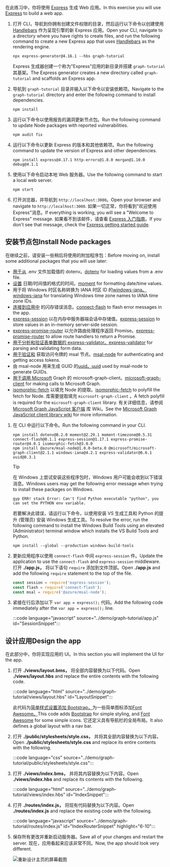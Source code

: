 <!-- markdownlint-disable MD002 MD041 -->

<span data-ttu-id="d7691-101">在此练习中，你将使用 [Express](http://expressjs.com/) 生成 Web 应用。</span><span class="sxs-lookup"><span data-stu-id="d7691-101">In this exercise you will use [Express](http://expressjs.com/) to build a web app.</span></span>

1. <span data-ttu-id="d7691-102">打开 CLI，导航到你拥有创建文件权限的目录，然后运行以下命令以创建使用 [Handlebars](http://handlebarsjs.com/) 作为呈现引擎的新 Express 应用。</span><span class="sxs-lookup"><span data-stu-id="d7691-102">Open your CLI, navigate to a directory where you have rights to create files, and run the following command to create a new Express app that uses [Handlebars](http://handlebarsjs.com/) as the rendering engine.</span></span>

    ```Shell
    npx express-generator@4.16.1 --hbs graph-tutorial
    ```

    <span data-ttu-id="d7691-103">Express 生成器创建一个称为"Express"应用的新目录并搭建 `graph-tutorial` 其基架。</span><span class="sxs-lookup"><span data-stu-id="d7691-103">The Express generator creates a new directory called `graph-tutorial` and scaffolds an Express app.</span></span>

1. <span data-ttu-id="d7691-104">导航到 `graph-tutorial` 目录并输入以下命令以安装依赖项。</span><span class="sxs-lookup"><span data-stu-id="d7691-104">Navigate to the `graph-tutorial` directory and enter the following command to install dependencies.</span></span>

    ```Shell
    npm install
    ```

1. <span data-ttu-id="d7691-105">运行以下命令以使用报告的漏洞更新节点包。</span><span class="sxs-lookup"><span data-stu-id="d7691-105">Run the following command to update Node packages with reported vulnerabilities.</span></span>

    ```Shell
    npm audit fix
    ```

1. <span data-ttu-id="d7691-106">运行以下命令以更新 Express 的版本和其他依赖项。</span><span class="sxs-lookup"><span data-stu-id="d7691-106">Run the following command to update the version of Express and other dependencies.</span></span>

    ```Shell
    npm install express@4.17.1 http-errors@1.8.0 morgan@1.10.0 debug@4.1.1
    ```

1. <span data-ttu-id="d7691-107">使用以下命令启动本地 Web 服务器。</span><span class="sxs-lookup"><span data-stu-id="d7691-107">Use the following command to start a local web server.</span></span>

    ```Shell
    npm start
    ```

1. <span data-ttu-id="d7691-108">打开浏览器，并导航到 `http://localhost:3000`。</span><span class="sxs-lookup"><span data-stu-id="d7691-108">Open your browser and navigate to `http://localhost:3000`.</span></span> <span data-ttu-id="d7691-109">如果一切正常，你将看到"欢迎使用 Express"消息。</span><span class="sxs-lookup"><span data-stu-id="d7691-109">If everything is working, you will see a "Welcome to Express" message.</span></span> <span data-ttu-id="d7691-110">如果看不到该邮件，请查看 [Express 入门指南](http://expressjs.com/starter/generator.html)。</span><span class="sxs-lookup"><span data-stu-id="d7691-110">If you don't see that message, check the [Express getting started guide](http://expressjs.com/starter/generator.html).</span></span>

## <a name="install-node-packages"></a><span data-ttu-id="d7691-111">安装节点包</span><span class="sxs-lookup"><span data-stu-id="d7691-111">Install Node packages</span></span>

<span data-ttu-id="d7691-112">在继续之前，请安装一些稍后将使用的附加程序包：</span><span class="sxs-lookup"><span data-stu-id="d7691-112">Before moving on, install some additional packages that you will use later:</span></span>

- <span data-ttu-id="d7691-113">[用于从](https://github.com/motdotla/dotenv) .env 文件加载值的 dotenv。</span><span class="sxs-lookup"><span data-stu-id="d7691-113">[dotenv](https://github.com/motdotla/dotenv) for loading values from a .env file.</span></span>
- <span data-ttu-id="d7691-114">[设置](https://github.com/moment/moment/) 日期/时间值的格式的时间。</span><span class="sxs-lookup"><span data-stu-id="d7691-114">[moment](https://github.com/moment/moment/) for formatting date/time values.</span></span>
- <span data-ttu-id="d7691-115">用于将 Windows 时区名称转换为 IANA 时区 ID 的[windows-iana。](https://github.com/rubenillodo/windows-iana)</span><span class="sxs-lookup"><span data-stu-id="d7691-115">[windows-iana](https://github.com/rubenillodo/windows-iana) for translating Windows time zone names to IANA time zone IDs.</span></span>
- <span data-ttu-id="d7691-116">[连接到应用中](https://github.com/jaredhanson/connect-flash) 的闪存错误消息。</span><span class="sxs-lookup"><span data-stu-id="d7691-116">[connect-flash](https://github.com/jaredhanson/connect-flash) to flash error messages in the app.</span></span>
- <span data-ttu-id="d7691-117">[express-session](https://github.com/expressjs/session) 以在内存中服务器端会话中存储值。</span><span class="sxs-lookup"><span data-stu-id="d7691-117">[express-session](https://github.com/expressjs/session) to store values in an in-memory server-side session.</span></span>
- <span data-ttu-id="d7691-118">[express-promise-router](https://github.com/express-promise-router/express-promise-router) 以允许路由处理程序返回 Promise。</span><span class="sxs-lookup"><span data-stu-id="d7691-118">[express-promise-router](https://github.com/express-promise-router/express-promise-router) to allow route handlers to return a Promise.</span></span>
- <span data-ttu-id="d7691-119">[用于分析和验证表单数据的 express-validator。](https://github.com/express-validator/express-validator)</span><span class="sxs-lookup"><span data-stu-id="d7691-119">[express-validator](https://github.com/express-validator/express-validator) for parsing and validating form data.</span></span>
- <span data-ttu-id="d7691-120">[用于验证和](https://github.com/AzureAD/microsoft-authentication-library-for-js/tree/dev/lib/msal-node) 获取访问令牌的 msal 节点。</span><span class="sxs-lookup"><span data-stu-id="d7691-120">[msal-node](https://github.com/AzureAD/microsoft-authentication-library-for-js/tree/dev/lib/msal-node) for authenticating and getting access tokens.</span></span>
- <span data-ttu-id="d7691-121">由 msal-node 用来生成 GUID 的[uuid。](https://github.com/uuidjs/uuid)</span><span class="sxs-lookup"><span data-stu-id="d7691-121">[uuid](https://github.com/uuidjs/uuid) used by msal-node to generate GUIDs.</span></span>
- <span data-ttu-id="d7691-122">[用于调用 Microsoft](https://github.com/microsoftgraph/msgraph-sdk-javascript) Graph 的 microsoft-graph-client。</span><span class="sxs-lookup"><span data-stu-id="d7691-122">[microsoft-graph-client](https://github.com/microsoftgraph/msgraph-sdk-javascript) for making calls to Microsoft Graph.</span></span>
- <span data-ttu-id="d7691-123">[isomorphic-fetch](https://github.com/matthew-andrews/isomorphic-fetch) 以填充 Node 的提取。</span><span class="sxs-lookup"><span data-stu-id="d7691-123">[isomorphic-fetch](https://github.com/matthew-andrews/isomorphic-fetch) to polyfill the fetch for Node.</span></span> <span data-ttu-id="d7691-124">库需要提取填充 `microsoft-graph-client` 。</span><span class="sxs-lookup"><span data-stu-id="d7691-124">A fetch polyfill is required for the `microsoft-graph-client` library.</span></span> <span data-ttu-id="d7691-125">有关详细信息，请参阅 [Microsoft Graph JavaScript 客户端](https://github.com/microsoftgraph/msgraph-sdk-javascript/wiki/Migration-from-1.x.x-to-2.x.x#polyfill-only-when-required) 库 Wiki。</span><span class="sxs-lookup"><span data-stu-id="d7691-125">See the [Microsoft Graph JavaScript client library wiki](https://github.com/microsoftgraph/msgraph-sdk-javascript/wiki/Migration-from-1.x.x-to-2.x.x#polyfill-only-when-required) for more information.</span></span>

1. <span data-ttu-id="d7691-126">在 CLI 中运行以下命令。</span><span class="sxs-lookup"><span data-stu-id="d7691-126">Run the following command in your CLI.</span></span>

    ```Shell
    npm install dotenv@8.2.0 moment@2.29.1 moment-timezone@0.5.31 connect-flash@0.1.1 express-session@1.17.1 express-promise-router@4.0.1 isomorphic-fetch@3.0.0
    npm install @azure/msal-node@1.0.0-beta.0 @microsoft/microsoft-graph-client@2.1.1 windows-iana@4.2.1 express-validator@6.6.1 uuid@8.3.1
    ```

    > [!TIP]
    > <span data-ttu-id="d7691-127">在 Windows 上尝试安装这些程序包时，Windows 用户可能会收到以下错误消息。</span><span class="sxs-lookup"><span data-stu-id="d7691-127">Windows users may get the following error message when trying to install these packages on Windows.</span></span>
    >
    > ```Shell
    > gyp ERR! stack Error: Can't find Python executable "python", you can set the PYTHON env variable.
    > ```
    >
    > <span data-ttu-id="d7691-128">若要解决此错误，请运行以下命令，以使用安装 VS 生成工具和 Python 的提升 (管理员) 安装 Windows 生成工具。</span><span class="sxs-lookup"><span data-stu-id="d7691-128">To resolve the error, run the following command to install the Windows Build Tools using an elevated (Administrator) terminal window which installs the VS Build Tools and Python.</span></span>
    >
    > ```Shell
    > npm install --global --production windows-build-tools
    > ```

1. <span data-ttu-id="d7691-129">更新应用程序以使用 `connect-flash` 中间 `express-session` 件。</span><span class="sxs-lookup"><span data-stu-id="d7691-129">Update the application to use the `connect-flash` and `express-session` middleware.</span></span> <span data-ttu-id="d7691-130">打开 **./app.js，** 将以下语句 `require` 添加到文件顶部。</span><span class="sxs-lookup"><span data-stu-id="d7691-130">Open **./app.js** and add the following `require` statement to the top of the file.</span></span>

    ```javascript
    const session = require('express-session');
    const flash = require('connect-flash');
    const msal = require('@azure/msal-node');
    ```

1. <span data-ttu-id="d7691-131">紧接在行后添加以下 `var app = express();` 代码。</span><span class="sxs-lookup"><span data-stu-id="d7691-131">Add the following code immediately after the `var app = express();` line.</span></span>

    :::code language="javascript" source="../demo/graph-tutorial/app.js" id="SessionSnippet":::

## <a name="design-the-app"></a><span data-ttu-id="d7691-132">设计应用</span><span class="sxs-lookup"><span data-stu-id="d7691-132">Design the app</span></span>

<span data-ttu-id="d7691-133">在此部分中，你将实现应用的 UI。</span><span class="sxs-lookup"><span data-stu-id="d7691-133">In this section you will implement the UI for the app.</span></span>

1. <span data-ttu-id="d7691-134">打开 **./views/layout.bms，** 将全部内容替换为以下代码。</span><span class="sxs-lookup"><span data-stu-id="d7691-134">Open **./views/layout.hbs** and replace the entire contents with the following code.</span></span>

    :::code language="html" source="../demo/graph-tutorial/views/layout.hbs" id="LayoutSnippet":::

    <span data-ttu-id="d7691-135">此代码为[简单样式设置添加 Bootstrap，](http://getbootstrap.com/)为一些简单图标添加[Font Awesome。](https://fontawesome.com/)</span><span class="sxs-lookup"><span data-stu-id="d7691-135">This code adds [Bootstrap](http://getbootstrap.com/) for simple styling, and [Font Awesome](https://fontawesome.com/) for some simple icons.</span></span> <span data-ttu-id="d7691-136">它还定义具有导航栏的全局布局。</span><span class="sxs-lookup"><span data-stu-id="d7691-136">It also defines a global layout with a nav bar.</span></span>

1. <span data-ttu-id="d7691-137">打开 **./public/stylesheets/style.css，** 并将其全部内容替换为以下内容。</span><span class="sxs-lookup"><span data-stu-id="d7691-137">Open **./public/stylesheets/style.css** and replace its entire contents with the following.</span></span>

    :::code language="css" source="../demo/graph-tutorial/public/stylesheets/style.css":::

1. <span data-ttu-id="d7691-138">打开 **./views/index.bms，** 并将其内容替换为以下内容。</span><span class="sxs-lookup"><span data-stu-id="d7691-138">Open **./views/index.hbs** and replace its contents with the following.</span></span>

    :::code language="html" source="../demo/graph-tutorial/views/index.hbs" id="IndexSnippet":::

1. <span data-ttu-id="d7691-139">打开 **./routes/index.js，** 将现有代码替换为以下内容。</span><span class="sxs-lookup"><span data-stu-id="d7691-139">Open **./routes/index.js** and replace the existing code with the following.</span></span>

    :::code language="javascript" source="../demo/graph-tutorial/routes/index.js" id="IndexRouterSnippet" highlight="6-10":::

1. <span data-ttu-id="d7691-140">保存所有更改并重新启动服务器。</span><span class="sxs-lookup"><span data-stu-id="d7691-140">Save all of your changes and restart the server.</span></span> <span data-ttu-id="d7691-141">现在，应用看起来应该非常不同。</span><span class="sxs-lookup"><span data-stu-id="d7691-141">Now, the app should look very different.</span></span>

    ![重新设计主页的屏幕截图](./images/create-app-01.png)
